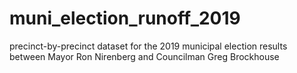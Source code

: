 # muni_election_runoff_2019
precinct-by-precinct dataset for the 2019 municipal election results between Mayor Ron Nirenberg and Councilman Greg Brockhouse

